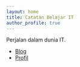 ```yaml
---
layout: home
title: Catatan Belajar IT
author_profile: true
---
```


Perjalan dalam dunia IT.

* [Blog](https://ajiarya.github.io/blog)
* [Profil](https://github.com/ajiarya)
